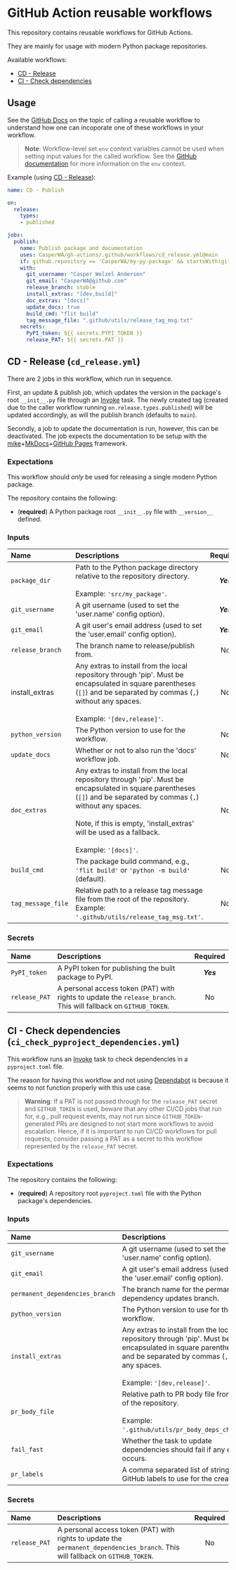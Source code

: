 # GitHub Action reusable workflows

This repository contains reusable workflows for GitHub Actions.

They are mainly for usage with modern Python package repositories.

Available workflows:

- [CD - Release](#cd---release-cd_releaseyml)
- [CI - Check dependencies](#ci---check-dependencies-ci_check_pyproject_dependenciesyml)

## Usage

See the [GitHub Docs](https://docs.github.com/en/actions/using-workflows/reusing-workflows#calling-a-reusable-workflow) on the topic of calling a reusable workflow to understand how one can incoporate one of these workflows in your workflow.

> **Note**: Workflow-level set `env` context variables cannot be used when setting input values for the called workflow.
> See the [GitHub documentation](https://docs.github.com/en/actions/learn-github-actions/contexts#env-context) for more information on the `env` context.

Example (using [CD - Release](#cd---release-cd_releaseyml)):

```yaml
name: CD - Publish

on:
  release:
    types:
    - published

jobs:
  publish:
    name: Publish package and documentation
    uses: CasperWA/gh-actions/.github/workflows/cd_release.yml@main
    if: github.repository == 'CasperWA/my-py-package' && startsWith(github.ref, 'refs/tags/v')
    with:
      git_username: "Casper Welzel Andersen"
      git_email: "CasperWA@github.com"
      release_branch: stable
      install_extras: "[dev,build]"
      doc_extras: "[docs]"
      update_docs: true
      build_cmd: "flit build"
      tag_message_file: ".github/utils/release_tag_msg.txt"
    secrets:
      PyPI_token: ${{ secrets.PYPI_TOKEN }}
      release_PAT: ${{ secrets.PAT }}
```

## CD - Release (`cd_release.yml`)

There are 2 jobs in this workflow, which run in sequence.

First, an update & publish job, which updates the version in the package's root `__init__.py` file through an [Invoke](https://pyinvoke.org) task.
The newly created tag (created due to the caller workflow running `on.release.types.published`) will be updated accordingly, as will the publish branch (defaults to `main`).

Secondly, a job to update the documentation is run, however, this can be deactivated.
The job expects the documentation to be setup with the [mike](https://github.com/jimporter/mike)+[MkDocs](https://www.mkdocs.org)+[GitHub Pages](https://pages.github.com/) framework.

### Expectations

This workflow should _only_ be used for releasing a single modern Python package.

The repository contains the following:

- (**required**) A Python package root `__init__.py` file with `__version__` defined.

### Inputs

| **Name** | **Descriptions** | **Required** | **Default** | **Type** |
|:--- |:--- |:---:|:---:|:---:|
| `package_dir` | Path to the Python package directory relative to the repository directory.</br></br>Example: `'src/my_package'`. | **_Yes_** | | _string_ |
| `git_username` | A git username (used to set the 'user.name' config option). | **_Yes_** | | _string_ |
| `git_email` | A git user's email address (used to set the 'user.email' config option). | **_Yes_** | | _string_ |
| `release_branch` | The branch name to release/publish from. | No | main | _string_ |
| install_extras | Any extras to install from the local repository through 'pip'. Must be encapsulated in square parentheses (`[]`) and be separated by commas (`,`) without any spaces.</br></br>Example: `'[dev,release]'`. | No | _Empty string_ | _string_ |
| `python_version` | The Python version to use for the workflow. | No | 3.9 | _string_ |
| `update_docs` | Whether or not to also run the 'docs' workflow job. | No | `false` | _boolean_ |
| `doc_extras` | Any extras to install from the local repository through 'pip'. Must be encapsulated in square parentheses (`[]`) and be separated by commas (`,`) without any spaces.</br></br>Note, if this is empty, 'install_extras' will be used as a fallback.</br></br>Example: `'[docs]'`. | No | _Empty string_ | _string_ |
| `build_cmd` | The package build command, e.g., `'flit build'` or `'python -m build'` (default). | No | `python -m build` | _string_ |
| `tag_message_file` | Relative path to a release tag message file from the root of the repository. Example: `'.github/utils/release_tag_msg.txt'`. | No | _Empty string_ | _string_ |

### Secrets

| **Name** | **Descriptions** | **Required** |
|:--- |:--- |:---:|
| `PyPI_token` | A PyPI token for publishing the built package to PyPI. | **_Yes_** |
| `release_PAT` | A personal access token (PAT) with rights to update the `release_branch`. This will fallback on `GITHUB_TOKEN`. | No |

## CI - Check dependencies (`ci_check_pyproject_dependencies.yml`)

This workflow runs an [Invoke](https://pyinvoke.org) task to check dependencies in a `pyproject.toml` file.

The reason for having this workflow and not using [Dependabot](https://github.com/dependabot/dependabot-core) is because it seems to not function properly with this use case.

> **Warning**: If a PAT is not passed through for the `release_PAT` secret and `GITHUB_TOKEN` is used, beware that any other CI/CD jobs that run for, e.g., pull request events, may not run since `GITHUB_TOKEN`-generated PRs are designed to not start more workflows to avoid escalation.
> Hence, if it is important to run CI/CD workflows for pull requests, consider passing a PAT as a secret to this workflow represented by the `release_PAT` secret.

<!-- markdownlint-disable-next-line MD024 -->
### Expectations

The repository contains the following:

- (**required**) A repository root `pyproject.toml` file with the Python package's dependencies.

<!-- markdownlint-disable-next-line MD024 -->
### Inputs

| **Name** | **Descriptions** | **Required** | **Default** | **Type** |
|:--- |:--- |:---:|:---:|:---:|
| `git_username` | A git username (used to set the 'user.name' config option). | **_Yes_** | | _string_ |
| `git_email` | A git user's email address (used to set the 'user.email' config option). | **_Yes_** | | _string_ |
| `permanent_dependencies_branch` | The branch name for the permanent dependency updates branch. | No | ci/dependency-updates | _string_ |
| `python_version` | The Python version to use for the workflow. | No | 3.9 | _string_ |
| `install_extras` | Any extras to install from the local repository through 'pip'. Must be encapsulated in square parentheses (`[]`) and be separated by commas (`,`) without any spaces.</br></br>Example: `'[dev,release]'`. | No | _Empty string_ | _string_ |
| `pr_body_file` | Relative path to PR body file from the root of the repository.</br></br>Example: `'.github/utils/pr_body_deps_check.txt'`. | No | _Empty string_ | _string_ |
| `fail_fast` | Whether the task to update dependencies should fail if any error occurs. | No | `false` | _boolean_ |
| `pr_labels` | A comma separated list of strings of GitHub labels to use for the created PR. | No | _Empty string_ | _string_ |

<!-- markdownlint-disable-next-line MD024 -->
### Secrets

| **Name** | **Descriptions** | **Required** |
|:--- |:--- |:---:|
| `release_PAT` | A personal access token (PAT) with rights to update the `permanent_dependencies_branch`. This will fallback on `GITHUB_TOKEN`. | No |
